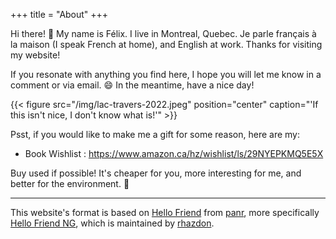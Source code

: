 +++
title = "About"
+++

Hi there! :wave: My name is Félix. I live in Montreal, Quebec. Je parle français à la maison (I speak French at home), and English at work.
Thanks for visiting my website!

If you resonate with anything you find here, I hope you will let me
know in a comment or via email. :smile: In the meantime, have a nice day!

{{< figure src="/img/lac-travers-2022.jpeg" position="center" caption="'If this isn't nice, I don't know what is!'" >}}

Psst, if you would like to make me a gift for some reason, here are my:
- Book Wishlist : https://www.amazon.ca/hz/wishlist/ls/29NYEPKMQ5E5X

Buy used if possible! It's cheaper for you, more interesting for me, and better for the environment. 🙂

---

This website's format is based on [Hello
Friend](https://github.com/panr/hugo-theme-hello-friend) from
[panr](https://github.com/panr), more
specifically [Hello Friend
NG](https://github.com/rhazdon/hugo-theme-hello-friend-ng), which is
maintained by [rhazdon](https://github.com/rhazdon/).

